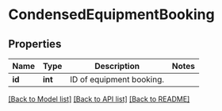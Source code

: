 # CondensedEquipmentBooking

## Properties
Name | Type | Description | Notes
------------ | ------------- | ------------- | -------------
**id** | **int** | ID of equipment booking. | 

[[Back to Model list]](../README.md#documentation-for-models) [[Back to API list]](../README.md#documentation-for-api-endpoints) [[Back to README]](../README.md)


